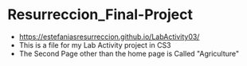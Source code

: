 # Resurreccion_Final-Project
- https://estefaniasresurreccion.github.io/LabActivity03/
- This is a file for my Lab Activity project in CS3
- The Second Page other than the home page is Called "Agriculture"
